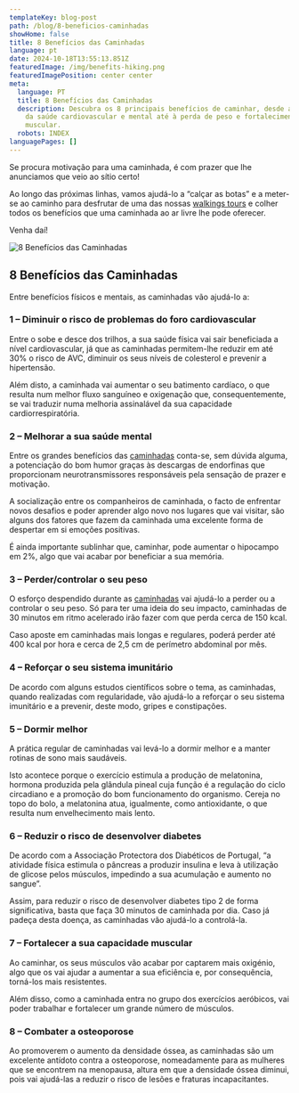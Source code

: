 ```yaml
---
templateKey: blog-post
path: /blog/8-beneficios-caminhadas
showHome: false
title: 8 Benefícios das Caminhadas
language: pt
date: 2024-10-18T13:55:13.851Z
featuredImage: /img/benefits-hiking.png
featuredImagePosition: center center
meta:
  language: PT
  title: 8 Benefícios das Caminhadas
  description: Descubra os 8 principais benefícios de caminhar, desde a melhoria
    da saúde cardiovascular e mental até à perda de peso e fortalecimento
    muscular.
  robots: INDEX
languagePages: []
---
```

Se procura motivação para uma caminhada, é com prazer que lhe anunciamos que veio ao sítio certo!

Ao longo das próximas linhas, vamos ajudá-lo a “calçar as botas” e a meter-se ao caminho para desfrutar de uma das nossas [walkings tours](https://topwalkingtoursportugal.com/pt) e colher todos os benefícios que uma caminhada ao ar livre lhe pode oferecer.

Venha daí!

![8 Benefícios das Caminhadas](/img/benefits-hiking.png "8 Benefícios das Caminhadas")



## 8 Benefícios das Caminhadas

Entre benefícios físicos e mentais, as caminhadas vão ajudá-lo a:

### 1 – Diminuir o risco de problemas do foro cardiovascular

Entre o sobe e desce dos trilhos, a sua saúde física vai sair beneficiada a nível cardiovascular, já que as caminhadas permitem-lhe reduzir em até 30% o risco de AVC, diminuir os seus níveis de colesterol e prevenir a hipertensão.

Além disto, a caminhada vai aumentar o seu batimento cardíaco, o que resulta num melhor fluxo sanguíneo e oxigenação que, consequentemente, se vai traduzir numa melhoria assinalável da sua capacidade cardiorrespiratória.

### 2 – Melhorar a sua saúde mental

Entre os grandes benefícios das [caminhadas](https://topwalkingtoursportugal.com/pt/) conta-se, sem dúvida alguma, a potenciação do bom humor graças às descargas de endorfinas que proporcionam neurotransmissores responsáveis pela sensação de prazer e motivação.

A socialização entre os companheiros de caminhada, o facto de enfrentar novos desafios e poder aprender algo novo nos lugares que vai visitar, são alguns dos fatores que fazem da caminhada uma excelente forma de despertar em si emoções positivas.

É ainda importante sublinhar que, caminhar, pode aumentar o hipocampo em 2%, algo que vai acabar por beneficiar a sua memória.

### 3 – Perder/controlar o seu peso

O esforço despendido durante as [caminhadas](https://topwalkingtoursportugal.com/pt/) vai ajudá-lo a perder ou a controlar o seu peso. Só para ter uma ideia do seu impacto, caminhadas de 30 minutos em ritmo acelerado irão fazer com que perda cerca de 150 kcal.

Caso aposte em caminhadas mais longas e regulares, poderá perder até 400 kcal por hora e cerca de 2,5 cm de perímetro abdominal por mês.

### 4 – Reforçar o seu sistema imunitário

De acordo com alguns estudos científicos sobre o tema, as caminhadas, quando realizadas com regularidade, vão ajudá-lo a reforçar o seu sistema imunitário e a prevenir, deste modo, gripes e constipações.

### 5 – Dormir melhor

A prática regular de caminhadas vai levá-lo a dormir melhor e a manter rotinas de sono mais saudáveis.

Isto acontece porque o exercício estimula a produção de melatonina, hormona produzida pela glândula pineal cuja função é a regulação do ciclo circadiano e a promoção do bom funcionamento do organismo. Cereja no topo do bolo, a melatonina atua, igualmente, como antioxidante, o que resulta num envelhecimento mais lento.

### 6 – Reduzir o risco de desenvolver diabetes

De acordo com a Associação Protectora dos Diabéticos de Portugal, “a atividade física estimula o pâncreas a produzir insulina e leva à utilização de glicose pelos músculos, impedindo a sua acumulação e aumento no sangue”.

Assim, para reduzir o risco de desenvolver diabetes tipo 2 de forma significativa, basta que faça 30 minutos de caminhada por dia. Caso já padeça desta doença, as caminhadas vão ajudá-lo a controlá-la.

### 7 – Fortalecer a sua capacidade muscular

Ao caminhar, os seus músculos vão acabar por captarem mais oxigénio, algo que os vai ajudar a aumentar a sua eficiência e, por consequência, torná-los mais resistentes.

Além disso, como a caminhada entra no grupo dos exercícios aeróbicos, vai poder trabalhar e fortalecer um grande número de músculos.

### 8 – Combater a osteoporose

Ao promoverem o aumento da densidade óssea, as caminhadas são um excelente antídoto contra a osteoporose, nomeadamente para as mulheres que se encontrem na menopausa, altura em que a densidade óssea diminui, pois vai ajudá-las a reduzir o risco de lesões e fraturas incapacitantes.
